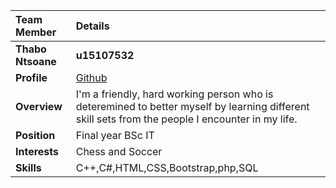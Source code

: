 |Team Member | Details | 
| :---         | :---         |  
|**Thabo Ntsoane**|    **u15107532**   |
|**Profile** |[Github](https://github.com/ThaboNtsoane)|
|**Overview**|I'm a friendly, hard working person who is deteremined to better myself by learning different skill sets from the people I encounter in my life.|
|**Position** |Final year BSc IT|
|**Interests** |Chess and Soccer |
|**Skills**|C++,C#,HTML,CSS,Bootstrap,php,SQL|
